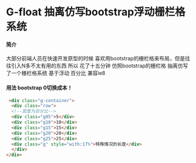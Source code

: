 # G-float 抽离仿写bootstrap浮动栅栏格系统
#### 简介
大部分前端人员在快速开发原型的时候 喜欢用bootstrap的栅栏格来布局，但是往往引入N多不太有用的东西
所以 花了十五分钟 仿照bootstrap的栅栏格 抽离仿写了一个栅栏格系统 基于浮动 百分比 兼容ie8
#### 用法 bootstrap 0切换成本！
```html
 <div class="g-container">
  <div class="row">
  <!--宽度为百分比-->
  <div class="g05">5</div>
  <div class="g10">10</div>
  <div class="g15">15</div>
  <div class="g20">20</div>
  <div class="g25">25</div>
  <div class="g" style="with:17%">特殊情况的长度</div>
  </div>
</div>
```
